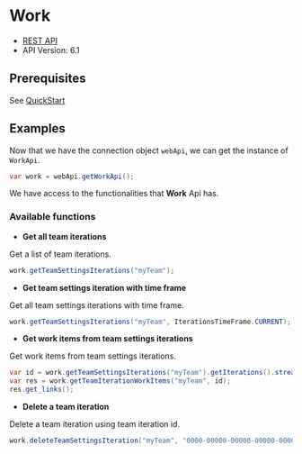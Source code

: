 # Work

- [REST API](https://docs.microsoft.com/en-us/rest/api/azure/devops/work/?view=azure-devops-rest-6.1)
- API Version: 6.1

## Prerequisites

See [QuickStart](quickstart.md)

## Examples

Now that we have the connection object `webApi`, we can get the instance of `WorkApi`.

```java
var work = webApi.getWorkApi();
```

We have access to the functionalities that **Work** Api has.

### Available functions

- **Get all team iterations**

Get a list of team iterations.

```java
work.getTeamSettingsIterations("myTeam");
```

- **Get team settings iteration with time frame**

Get all team settings iterations with time frame.

```java
work.getTeamSettingsIterations("myTeam", IterationsTimeFrame.CURRENT);
```

- **Get work items from team settings iterations**

Get work items from team settings iterations.

```java
var id = work.getTeamSettingsIterations("myTeam").getIterations().stream().findFirst().get().getId();
var res = work.getTeamIterationWorkItems("myTeam", id);
res.get_links();
```

- **Delete a team iteration**

Delete a team iteration using team iteration id.

```java
work.deleteTeamSettingsIteration("myTeam", "0000-00000-00000-00000-00000"); // team iteration GUID here.
```
